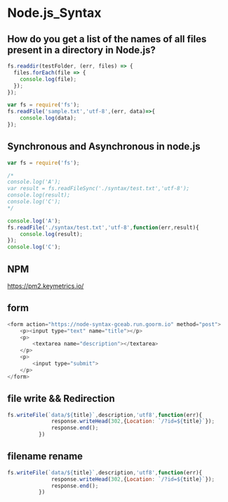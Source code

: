 # Node.js_Syntax

## How do you get a list of the names of all files present in a directory in Node.js?

```JavaScript
fs.readdir(testFolder, (err, files) => {
  files.forEach(file => {
    console.log(file);
  });
});
```


```JavaScript
var fs = require('fs');
fs.readFile('sample.txt','utf-8',(err, data)=>{
    console.log(data);  
});
```

## Synchronous and Asynchronous in node.js
```JavaScript
var fs = require('fs');

/*
console.log('A');
var result = fs.readFileSync('./syntax/test.txt','utf-8');
console.log(result);
console.log('C');
*/

console.log('A');
fs.readFile('./syntax/test.txt','utf-8',function(err,result){
    console.log(result);
});
console.log('C');

```

## NPM
https://pm2.keymetrics.io/

## form

```javascript
<form action="https://node-syntax-gceab.run.goorm.io" method="post">
    <p><input type="text" name="title"></p>
    <p>
        <textarea name="description"></textarea>
    </p>
    <p>
        <input type="submit">
    </p>
</form>
```
## file write && Redirection
```javascript
fs.writeFile(`data/${title}`,description,'utf8',function(err){
			  response.writeHead(302,{Location: `/?id=${title}`});
			  response.end();
		  })
```

## filename rename

```javascript
fs.writeFile(`data/${title}`,description,'utf8',function(err){
			  response.writeHead(302,{Location: `/?id=${title}`});
			  response.end();
		  })
```